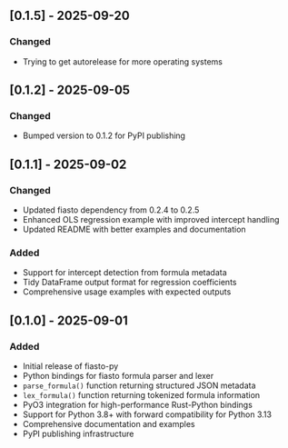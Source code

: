 ## [0.1.5] - 2025-09-20

### Changed
- Trying to get autorelease for more operating systems

## [0.1.2] - 2025-09-05

### Changed
- Bumped version to 0.1.2 for PyPI publishing

## [0.1.1] - 2025-09-02

### Changed
- Updated fiasto dependency from 0.2.4 to 0.2.5
- Enhanced OLS regression example with improved intercept handling
- Updated README with better examples and documentation

### Added
- Support for intercept detection from formula metadata
- Tidy DataFrame output format for regression coefficients
- Comprehensive usage examples with expected outputs

## [0.1.0] - 2025-09-01

### Added
- Initial release of fiasto-py
- Python bindings for fiasto formula parser and lexer
- `parse_formula()` function returning structured JSON metadata
- `lex_formula()` function returning tokenized formula information
- PyO3 integration for high-performance Rust-Python bindings
- Support for Python 3.8+ with forward compatibility for Python 3.13
- Comprehensive documentation and examples
- PyPI publishing infrastructure
